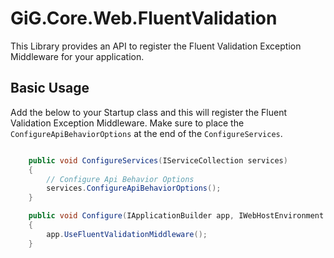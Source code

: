 ﻿# GiG.Core.Web.FluentValidation

This Library provides an API to register the Fluent Validation Exception Middleware for your application.


## Basic Usage

Add the below to your Startup class and this will register the Fluent Validation Exception Middleware.
Make sure to place the `ConfigureApiBehaviorOptions` at the end of the `ConfigureServices`.


```csharp

	public void ConfigureServices(IServiceCollection services)
    {
        // Configure Api Behavior Options
        services.ConfigureApiBehaviorOptions();
    }

	public void Configure(IApplicationBuilder app, IWebHostEnvironment env)
	{
		app.UseFluentValidationMiddleware();
	}

```